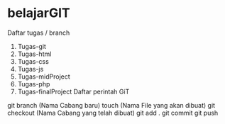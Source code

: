 # belajarGIT
Daftar tugas / branch
1. Tugas-git
2. Tugas-html
3. Tugas-css
4. Tugas-js
5. Tugas-midProject
6. Tugas-php
7. Tugas-finalProject
Daftar perintah GiT

git branch (Nama Cabang baru)
touch (Nama File yang akan dibuat)
git checkout (Nama Cabang yang telah dibuat)
git add .
git commit
git push
